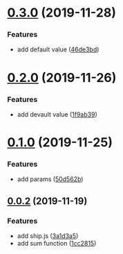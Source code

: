 # [0.3.0](https://github.com/jeetiss/try-shipjs/compare/v0.2.0...v0.3.0) (2019-11-28)


### Features

* add default value ([46de3bd](https://github.com/jeetiss/try-shipjs/commit/46de3bd))



# [0.2.0](https://github.com/jeetiss/try-shipjs/compare/v0.1.0...v0.2.0) (2019-11-26)


### Features

* add devault value ([1f9ab39](https://github.com/jeetiss/try-shipjs/commit/1f9ab39c629a606c553d17e695d0e6d9a34abb43))



# [0.1.0](https://github.com/jeetiss/try-shipjs/compare/v0.0.2...v0.1.0) (2019-11-25)


### Features

* add params ([50d562b](https://github.com/jeetiss/try-shipjs/commit/50d562b898ec96290641b4eb8f2ae62e6dac9035))



## [0.0.2](https://github.com/jeetiss/try-shipjs/compare/1cc2815a910aba86a6785098c4660631aab0dd63...v0.0.2) (2019-11-19)


### Features

* add ship.js ([3a1d3a5](https://github.com/jeetiss/try-shipjs/commit/3a1d3a58fc1ca49d850390d02c7c6d748ab15d08))
* add sum function ([1cc2815](https://github.com/jeetiss/try-shipjs/commit/1cc2815a910aba86a6785098c4660631aab0dd63))



